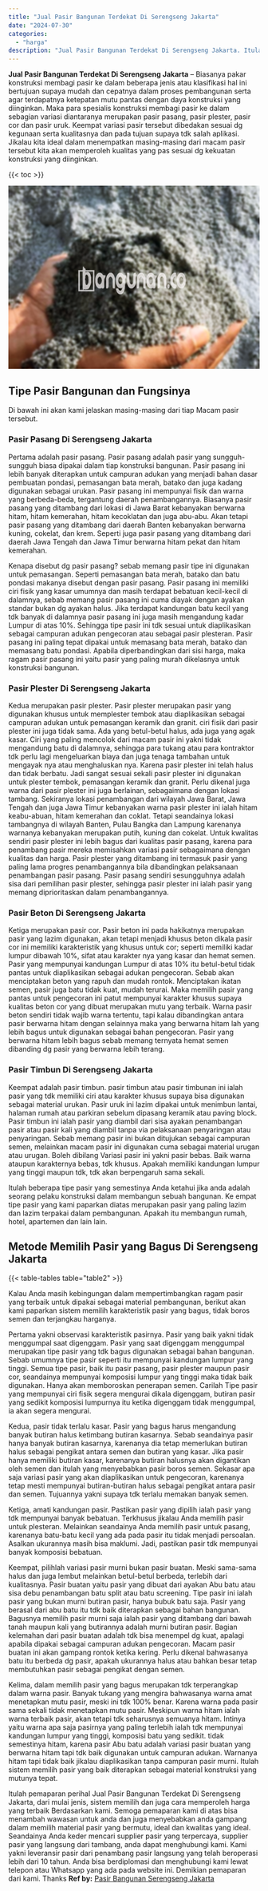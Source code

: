 ```yaml
---
title: "Jual Pasir Bangunan Terdekat Di Serengseng Jakarta"
date: "2024-07-30"
categories: 
  - "harga"
description: "Jual Pasir Bangunan Terdekat Di Serengseng Jakarta. Itulah pemaparan perihal Jual Pasir Bangunan Terdekat Di Serengseng Jakarta, dari mulai jenis, sistem mem..."
---
```


**Jual Pasir Bangunan Terdekat Di Serengseng Jakarta** – Biasanya pakar konstruksi membagi pasir ke dalam beberapa jenis atau klasifikasi hal ini bertujuan supaya mudah dan cepatnya dalam proses pembangunan serta agar terdapatnya ketepatan mutu pantas dengan daya konstruksi yang diinginkan. Maka para spesialis konstruksi membagi pasir ke dalam sebagian variasi diantaranya merupakan pasir pasang, pasir plester, pasir cor dan pasir uruk. Keempat variasi pasir tersebut dibedakan sesuai dg kegunaan serta kualitasnya dan pada tujuan supaya tdk salah aplikasi. Jikalau kita ideal dalam menempatkan masing-masing dari macam pasir tersebut kita akan memperoleh kualitas yang pas sesuai dg kekuatan konstruksi yang diinginkan.

{{< toc >}}

![Jual Pasir Bangunan Terdekat Di Serengseng Jakarta](/images/jual-pasir-bangunan-74.png)

## Tipe Pasir Bangunan dan Fungsinya

Di bawah ini akan kami jelaskan masing-masing dari tiap Macam pasir tersebut.

### Pasir Pasang Di Serengseng Jakarta

Pertama adalah pasir pasang. Pasir pasang adalah pasir yang sungguh-sungguh biasa dipakai dalam tiap konstruksi bangunan. Pasir pasang ini lebih banyak diterapkan untuk campuran adukan yang menjadi bahan dasar pembuatan pondasi, pemasangan bata merah, batako dan juga kadang digunakan sebagai urukan. Pasir pasang ini mempunyai fisik dan warna yang berbeda-beda, tergantung daerah penambangannya. Biasanya pasir pasang yang ditambang dari lokasi di Jawa Barat kebanyakan berwarna hitam, hitam kemerahan, hitam kecoklatan dan juga abu-abu. Akan tetapi pasir pasang yang ditambang dari daerah Banten kebanyakan berwarna kuning, cokelat, dan krem. Seperti juga pasir pasang yang ditambang dari daerah Jawa Tengah dan Jawa Timur berwarna hitam pekat dan hitam kemerahan.

Kenapa disebut dg pasir pasang? sebab memang pasir tipe ini digunakan untuk pemasangan. Seperti pemasangan bata merah, batako dan batu pondasi makanya disebut dengan pasir pasang. Pasir pasang ini memiliki ciri fisik yang kasar umumnya dan masih terdapat bebatuan kecil-kecil di dalamnya, sebab memang pasir pasang ini cuma diayak dengan ayakan standar bukan dg ayakan halus. Jika terdapat kandungan batu kecil yang tdk banyak di dalamnya pasir pasang ini juga masih mengandung kadar Lumpur di atas 10%. Sehingga tipe pasir ini tdk sesuai untuk diaplikasikan sebagai campuran adukan pengecoran atau sebagai pasir plesteran. Pasir pasang ini paling tepat dipakai untuk memasang bata merah, batako dan memasang batu pondasi. Apabila diperbandingkan dari sisi harga, maka ragam pasir pasang ini yaitu pasir yang paling murah dikelasnya untuk konstruksi bangunan.

### Pasir Plester Di Serengseng Jakarta

Kedua merupakan pasir plester. Pasir plester merupakan pasir yang digunakan khusus untuk memplester tembok atau diaplikasikan sebagai campuran adukan untuk pemasangan keramik dan granit. ciri fisik dari pasir plester ini juga tidak sama. Ada yang betul-betul halus, ada juga yang agak kasar. Ciri yang paling mencolok dari macam pasir ini yakni tidak mengandung batu di dalamnya, sehingga para tukang atau para kontraktor tdk perlu lagi mengeluarkan biaya dan juga tenaga tambahan untuk mengayak nya atau menghaluskan nya. Karena pasir plester ini telah halus dan tidak berbatu. Jadi sangat sesuai sekali pasir plester ini digunakan untuk plester tembok, pemasangan keramik dan granit. Perlu dikenal juga warna dari pasir plester ini juga berlainan, sebagaimana dengan lokasi tambang. Sekiranya lokasi penambangan dari wilayah Jawa Barat, Jawa Tengah dan juga Jawa Timur kebanyakan warna pasir plester ini ialah hitam keabu-abuan, hitam kemerahan dan coklat. Tetapi seandainya lokasi tambangnya di wilayah Banten, Pulau Bangka dan Lampung karenanya warnanya kebanyakan merupakan putih, kuning dan cokelat. Untuk kwalitas sendiri pasir plester ini lebih bagus dari kualitas pasir pasang, karena para penambang pasir mereka memisahkan variasi pasir sebagaimana dengan kualitas dan harga. Pasir plester yang ditambang ini termasuk pasir yang paling lama progres penambangannya bila dibandingkan pelaksanaan penambangan pasir pasang. Pasir pasang sendiri sesungguhnya adalah sisa dari pemilihan pasir plester, sehingga pasir plester ini ialah pasir yang memang diprioritaskan dalam penambangannya.

### Pasir Beton Di Serengseng Jakarta

Ketiga merupakan pasir cor. Pasir beton ini pada hakikatnya merupakan pasir yang lazim digunakan, akan tetapi menjadi khusus beton dikala pasir cor ini memiliki karakteristik yang khusus untuk cor; seperti memiliki kadar lumpur dibawah 10%, sifat atau karakter nya yang kasar dan hemat semen. Pasir yang mempunyai kandungan Lumpur di atas 10% itu betul-betul tidak pantas untuk diaplikasikan sebagai adukan pengecoran. Sebab akan menciptakan beton yang rapuh dan mudah rontok. Menciptakan ikatan semen, pasir juga batu tidak kuat, mudah terurai. Maka memilih pasir yang pantas untuk pengecoran ini patut mempunyai karakter khusus supaya kualitas beton cor yang dibuat merupakan mutu yang terbaik. Warna pasir beton sendiri tidak wajib warna tertentu, tapi kalau dibandingkan antara pasir berwarna hitam dengan selainnya maka yang berwarna hitam lah yang lebih bagus untuk digunakan sebagai bahan pengecoran. Pasir yang berwarna hitam lebih bagus sebab memang ternyata hemat semen dibanding dg pasir yang berwarna lebih terang.

### Pasir Timbun Di Serengseng Jakarta

Keempat adalah pasir timbun. pasir timbun atau pasir timbunan ini ialah pasir yang tdk memiliki ciri atau karakter khusus supaya bisa digunakan sebagai material urukan. Pasir uruk ini lazim dipakai untuk menimbun lantai, halaman rumah atau parkiran sebelum dipasang keramik atau paving block. Pasir timbun ini ialah pasir yang diambil dari sisa ayakan penambangan pasir atau pasir kali yang diambil tanpa via pelaksanaan penyaringan atau penyaringan. Sebab memang pasir ini bukan ditujukan sebagai campuran semen, melainkan macam pasir ini digunakan cuma sebagai material urugan atau urugan. Boleh dibilang Variasi pasir ini yakni pasir bebas. Baik warna ataupun karakternya bebas, tdk khusus. Apakah memiliki kandungan lumpur yang tinggi maupun tdk, tdk akan berpengaruh sama sekali.

Itulah beberapa tipe pasir yang semestinya Anda ketahui jika anda adalah seorang pelaku konstruksi dalam membangun sebuah bangunan. Ke empat tipe pasir yang kami paparkan diatas merupakan pasir yang paling lazim dan lazim terpakai dalam pembangunan. Apakah itu membangun rumah, hotel, apartemen dan lain lain.

## Metode Memilih Pasir yang Bagus Di Serengseng Jakarta

{{< table-tables table="table2" >}}

Kalau Anda masih kebingungan dalam mempertimbangkan ragam pasir yang terbaik untuk dipakai sebagai material pembangunan, berikut akan kami paparkan sistem memilih karakteristik pasir yang bagus, tidak boros semen dan terjangkau harganya.

Pertama yakni observasi karakteristik pasirnya. Pasir yang baik yakni tidak menggumpal saat digenggam. Pasir yang saat digenggam menggumpal merupakan tipe pasir yang tdk bagus digunakan sebagai bahan bangunan. Sebab umumnya tipe pasir seperti itu mempunyai kandungan lumpur yang tinggi. Semua tipe pasir, baik itu pasir pasang, pasir plester maupun pasir cor, seandainya mempunyai komposisi lumpur yang tinggi maka tidak baik digunakan. Hanya akan memboroskan penerapan semen. Carilah Tipe pasir yang mempunyai ciri fisik segera mengurai dikala digenggam, butiran pasir yang sedikit komposisi lumpurnya itu ketika digenggam tidak menggumpal, ia akan segera mengurai.

Kedua, pasir tidak terlalu kasar. Pasir yang bagus harus mengandung banyak butiran halus ketimbang butiran kasarnya. Sebab seandainya pasir hanya banyak butiran kasarnya, karenanya dia tetap memerlukan butiran halus sebagai pengikat antara semen dan butiran yang kasar. Jika pasir hanya memiliki butiran kasar, karenanya butiran halusnya akan digantikan oleh semen dan itulah yang menyebabkan pasir boros semen. Sekasar apa saja variasi pasir yang akan diaplikasikan untuk pengecoran, karenanya tetap mesti mempunyai butiran-butiran halus sebagai pengikat antara pasir dan semen. Tujuannya yakni supaya tdk terlalu memakan banyak semen.

Ketiga, amati kandungan pasir. Pastikan pasir yang dipilih ialah pasir yang tdk mempunyai banyak bebatuan. Terkhusus jikalau Anda memilih pasir untuk plesteran. Melainkan seandainya Anda memilih pasir untuk pasang, karenanya batu-batu kecil yang ada pada pasir itu tidak menjadi persoalan. Asalkan ukurannya masih bisa maklumi. Jadi, pastikan pasir tdk mempunyai banyak komposisi bebatuan.

Keempat, pilihlah variasi pasir murni bukan pasir buatan. Meski sama-sama halus dan juga lembut melainkan betul-betul berbeda, terlebih dari kualitasnya. Pasir buatan yaitu pasir yang dibuat dari ayakan Abu batu atau sisa debu penambangan batu split atau batu screening. Tipe pasir ini ialah pasir yang bukan murni butiran pasir, hanya bubuk batu saja. Pasir yang berasal dari abu batu itu tdk baik diterapkan sebagai bahan bangunan. Bagusnya memilih pasir murni saja ialah pasir yang ditambang dari bawah tanah maupun kali yang butirannya adalah murni butiran pasir. Bagian kelemahan dari pasir buatan adalah tdk bisa menempel dg kuat, apalagi apabila dipakai sebagai campuran adukan pengecoran. Macam pasir buatan ini akan gampang rontok ketika kering. Perlu dikenal bahwasanya batu itu berbeda dg pasir, apakah ukurannya halus atau bahkan besar tetap membutuhkan pasir sebagai pengikat dengan semen.

Kelima, dalam memilih pasir yang bagus merupakan tdk terperangkap dalam warna pasir. Banyak tukang yang mengira bahwasanya warna amat menetapkan mutu pasir, meski ini tdk 100% benar. Karena warna pada pasir sama sekali tidak menetapkan mutu pasir. Meskipun warna hitam ialah warna terbaik pasir, akan tetapi tdk seharusnya semuanya hitam. Intinya yaitu warna apa saja pasirnya yang paling terlebih ialah tdk mempunyai kandungan lumpur yang tinggi, komposisi batu yang sedikit. tidak semestinya hitam, karena pasir Abu batu adalah variasi pasir buatan yang berwarna hitam tapi tdk baik digunakan untuk campuran adukan. Warnanya hitam tapi tidak baik jikalau diaplikasikan tanpa campuran pasir murni. Itulah sistem memilih pasir yang baik diterapkan sebagai material konstruksi yang mutunya tepat.

Itulah pemaparan perihal Jual Pasir Bangunan Terdekat Di Serengseng Jakarta, dari mulai jenis, sistem memilih dan juga cara memperoleh harga yang terbaik Berdasarkan kami. Semoga pemaparan kami di atas bisa menambah wawasan untuk anda dan juga menyebabkan anda gampang dalam memilih material pasir yang bermutu, ideal dan kwalitas yang ideal. Seandainya Anda keder mencari supplier pasir yang terpercaya, supplier pasir yang langsung dari tambang, anda dapat menghubungi kami. Kami yakni leveransir pasir dari penambang pasir langsung yang telah beroperasi lebih dari 10 tahun. Anda bisa berdiplomasi dan menghubungi kami lewat telepon atau Whatsapp yang ada pada website ini. Demikian pemaparan dari kami. Thanks
**Ref by:** [Pasir Bangunan Serengseng Jakarta](https://id.wikipedia.org/wiki/Pasir)

